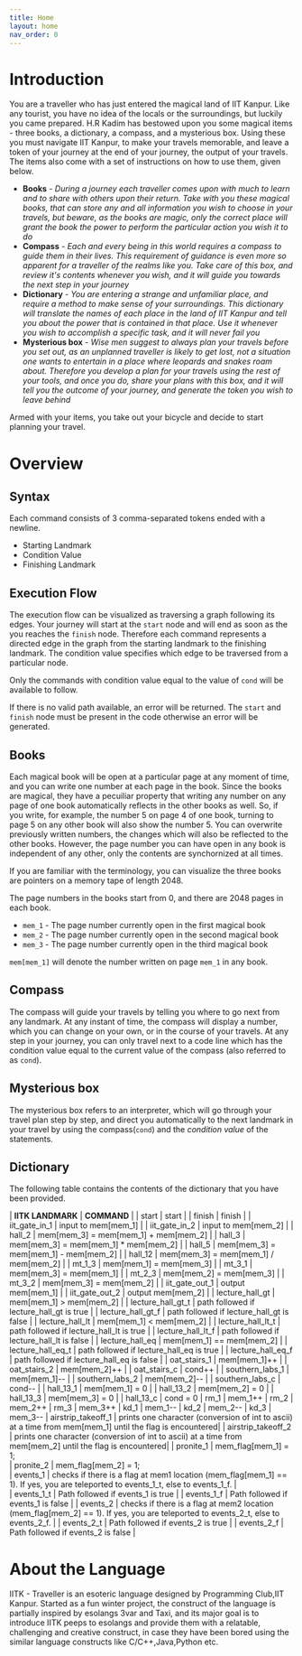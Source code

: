 ```yaml
---
title: Home
layout: home
nav_order: 0
---
```

# Introduction
You are a traveller who has just entered the magical land of IIT Kanpur. Like any tourist, you have no idea of the locals or the surroundings, but luckily you came prepared. H.R Kadim has bestowed upon you some magical items - three books, a dictionary, a compass, and a mysterious box. Using these you must navigate IIT Kanpur, to make your travels memorable, and leave a token of your journey at the end of your journey, the output of your travels. The items also come with a set of instructions on how to use them, given below.

- **Books** - *During a journey each traveller comes upon with much to learn and to share with others upon their return. Take with you these magical books, that can store any and all information you wish to choose in your travels, but beware, as the books are magic, only the correct place will grant the book the power to perform the particular action you wish it to do*
- **Compass** - *Each and every being in this world requires a compass to guide them in their lives. This requirement of guidance is even more so apparent for a traveller of the realms like you. Take care of this box, and review it's contents whenever you wish, and it will guide you towards the next step in your journey* 
- **Dictionary** - *You are entering a strange and unfamiliar place, and require a method to make sense of your surroundings. This dictionary will translate the names of each place in the land of IIT Kanpur and tell you about the power that is contained in that place. Use it whenever you wish to accomplish a specific task, and it will never fail you*
- **Mysterious box** -  *Wise men suggest to always plan your travels before you set out, as an unplanned traveller is likely to get lost, not a situation one wants to entertain in a place where leopards and snakes roam about. Therefore you develop a plan for your travels using the rest of your tools, and once you do, share your plans with this box, and it will tell you the outcome of your journey, and generate the token you wish to leave behind*

Armed with your items, you take out your bicycle and decide to start planning your travel. 

# Overview
## Syntax
Each command consists of 3 comma-separated tokens ended with a newline.

- Starting Landmark
- Condition Value
- Finishing Landmark

## Execution Flow
The execution flow can be visualized as traversing a graph following its edges. Your journey will start at the `start` node and will end as soon as the you reaches the `finish` node. Therefore each command represents a directed edge in the graph from the starting landmark to the finishing landmark. The condition value specifies which edge to be traversed from a particular node. 

Only the commands with condition value equal to the value of `cond` will be available to follow.

If there is no valid path available, an error will be returned. The `start` and `finish` node must be present in the code otherwise an error will be generated.

## Books
Each magical book will be open at a particular page at any moment of time, and you can write one number at each page in the book. Since the books are magical, they have a pecuiliar property that writing any number on any page of one book automatically reflects in the other books as well. So, if you write, for example, the number 5 on page 4 of one book, turning to page 5 on any other book will also show the number 5. You can overwrite previously written numbers, the changes which will also be reflected to the other books. However, the page number you can have open in any book is independent of any other, only the contents are synchornized at all times. 

If you are familiar with the terminology, you can visualize the three books are pointers on a memory tape of length 2048.

The page numbers in the books start from 0, and there are 2048 pages in each book.

- `mem_1` - The page number currently open in the first magical book
- `mem_2` - The page number currently open in the second magical book
- `mem_3` - The page number currently open in the third magical book

`mem[mem_1]` will denote the number written on page `mem_1` in any book.


## Compass

The compass will guide your travels by telling you where to go next from any landmark. At any instant of time, the compass will display a number, which you can change on your own, or in the course of your travels. At any step in your journey, you can only travel next to a code line which has the condition value equal to the current value of the compass (also referred to as `cond`).

## Mysterious box

The mysterious box refers to an interpreter, which will go through your travel plan step by step, and direct you automatically to the next landmark in your travel by using the compass(`cond`) and the *condition value* of the statements.

## Dictionary
The following table contains the contents of the dictionary that you have been provided.

| **IITK LANDMARK**           |          **COMMAND** |
| start                   |          start |
| finish                  |          finish |
| iit_gate_in_1           |          input to mem[mem_1] |
| iit_gate_in_2           |          input to mem[mem_2] |
| hall_2                  |          mem[mem_3] = mem[mem_1] + mem[mem_2] |
| hall_3                  |          mem[mem_3] = mem[mem_1] * mem[mem_2] |
| hall_5                  |          mem[mem_3] = mem[mem_1] - mem[mem_2] |
| hall_12                 |          mem[mem_3] = mem[mem_1] / mem[mem_2] |
| mt_1_3                  |          mem[mem_1] = mem[mem_3] |
| mt_3_1                  |          mem[mem_3] = mem[mem_1] |
| mt_2_3                  |          mem[mem_2] = mem[mem_3] |
| mt_3_2                  |          mem[mem_3] = mem[mem_2] |
| iit_gate_out_1          |          output mem[mem_1] |
| iit_gate_out_2          |          output mem[mem_2] |
| lecture_hall_gt         |          mem[mem_1] > mem[mem_2] |
| lecture_hall_gt_t       |          path followed if lecture_hall_gt is true |
| lecture_hall_gt_f       |          path followed if lecture_hall_gt is false |
| lecture_hall_lt         |          mem[mem_1] < mem[mem_2] |
| lecture_hall_lt_t       |          path followed if lecture_hall_lt is true |
| lecture_hall_lt_f       |          path followed if lecture_hall_lt is false |
| lecture_hall_eq         |          mem[mem_1] == mem[mem_2] |
| lecture_hall_eq_t       |          path followed if lecture_hall_eq is true |
| lecture_hall_eq_f       |          path followed if lecture_hall_eq is false |
| oat_stairs_1            |          mem[mem_1]++ |
| oat_stairs_2            |          mem[mem_2]++ |
| oat_stairs_c            |          cond++ |
| southern_labs_1         |          mem[mem_1]-- |
| southern_labs_2         |          mem[mem_2]-- |
| southern_labs_c         |          cond-- |
| hall_13_1               |          mem[mem_1] = 0 |
| hall_13_2               |          mem[mem_2] = 0 |
| hall_13_3               |          mem[mem_3] = 0 |
| hall_13_c               |          cond = 0
| rm_1                    |          mem_1++
| rm_2                    |          mem_2++
| rm_3                    |          mem_3++
| kd_1                    |          mem_1--
| kd_2                    |          mem_2--
| kd_3                    |          mem_3--
| airstrip_takeoff_1      |          prints one character (conversion of int to ascii) at a time from mem[mem_1] until the flag is encountered|
| airstrip_takeoff_2      |          prints one character (conversion of int to ascii) at a time from mem[mem_2] until the flag is encountered| 
| pronite_1               |          mem_flag[mem_1] = 1;    
| pronite_2               |          mem_flag[mem_2] = 1;                    
| events_1                |          checks if there is a flag at mem1 location (mem_flag[mem_1] == 1). If yes, you are teleported to events_1_t, else to events_1_f. |         
| events_1_t              |          Path followed if events_1 is true |
| events_1_f              |          Path followed if events_1 is false |
| events_2                |          checks if there is a flag at mem2 location (mem_flag[mem_2] == 1). If yes, you are teleported to events_2_t, else to events_2_f. |
| events_2_t              |          Path followed if events_2 is true |
| events_2_f              |          Path followed if events_2 is false |

# About the Language
IITK - Traveller is an esoteric language designed by Programming Club,IIT Kanpur. Started as a fun winter project, the construct of the language is partially inspired by esolangs 3var and Taxi, and its major goal is to introduce IITK peeps to esolangs and provide them with a relatable, challenging and creative construct, in case they have been bored using the similar language constructs like C/C++,Java,Python etc.
